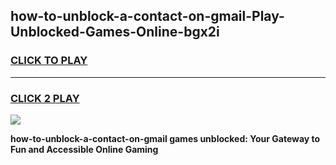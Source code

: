 
## how-to-unblock-a-contact-on-gmail-Play-Unblocked-Games-Online-bgx2i
<h3>
<a href="https://premium76.site?title=how-to-unblock-a-contact-on-gmail&ref=25A">CLICK TO PLAY</a></h3>
<hr>

<h3>
<a href="https://premium76.site?title=how-to-unblock-a-contact-on-gmail&ref=25A">CLICK 2 PLAY</a>
  
</h3>

<a href="https://premium76.site?title=how-to-unblock-a-contact-on-gmail&ref=25A"><img src="https://clearcache.store/games.png"></a>


**how-to-unblock-a-contact-on-gmail games unblocked: Your Gateway to Fun and Accessible Online Gaming**
